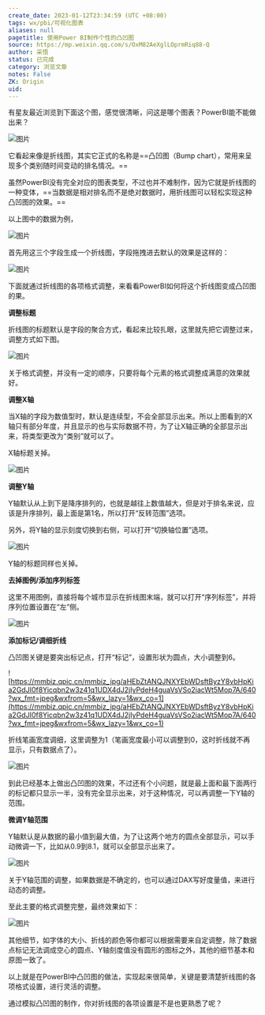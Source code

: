 ```yaml
---
create_date: 2023-01-12T23:34:59 (UTC +08:00)
tags: wx/pbi/可视化图表 
aliases: null
pagetitle: 使用Power BI制作个性的凸凹图
source: https://mp.weixin.qq.com/s/OxM82AeXglLOprmRiq88-Q
author: 采悟
status: 已完成
category: 浏览文章 
notes: False
ZK: Origin
uid: 
---
```


有星友最近浏览到下面这个图，感觉很清晰，问这是哪个图表？PowerBI能不能做出来？  

![图片](https://mmbiz.qpic.cn/mmbiz_jpg/aHEbZtANQJNXYEbWDsftByzY8vbHpKia20uUItV4ASb6Zqn3Qr3oia9zca9ia5WScXnEVtsPvuKOJZrKMuuh3aJXQ/640?wx_fmt=jpeg&wxfrom=5&wx_lazy=1&wx_co=1)

它看起来像是折线图，其实它正式的名称是==凸凹图（Bump chart），常用来呈现多个类别随时间变动的排名情况。==

虽然PowerBI没有完全对应的图表类型，不过也并不难制作，因为它就是折线图的一种变体，==当数据是相对排名而不是绝对数据时，用折线图可以轻松实现这种凸凹图的效果。==

以上图中的数据为例，

![图片](https://mmbiz.qpic.cn/mmbiz_jpg/aHEbZtANQJNXYEbWDsftByzY8vbHpKia2FtowX0Ec5arPeWWf3cMic9sJA4eTVn4MEibWr5W6DPco7AibnpqC36iaBw/640?wx_fmt=jpeg&wxfrom=5&wx_lazy=1&wx_co=1)

首先用这三个字段生成一个折线图，字段拖拽进去默认的效果是这样的：

![图片](https://mmbiz.qpic.cn/mmbiz_jpg/aHEbZtANQJNXYEbWDsftByzY8vbHpKia2lIaq5nKhOL29zMiawibMlvNbia3629Ic7pUxjaIUiaia9oUcGLbtMO1iawsw/640?wx_fmt=jpeg&wxfrom=5&wx_lazy=1&wx_co=1)

下面就通过折线图的各项格式调整，来看看PowerBI如何将这个折线图变成凸凹图的果。  

**调整标题**

折线图的标题默认是字段的聚合方式，看起来比较扎眼，这里就先把它调整过来，调整方式如下图。  

![图片](https://mmbiz.qpic.cn/mmbiz_jpg/aHEbZtANQJNXYEbWDsftByzY8vbHpKia2nDQ0E2koYhp4CY9fs8EuGjibPT9CdRHGrPrERG3ZyoW19apIHHlhNWg/640?wx_fmt=jpeg&wxfrom=5&wx_lazy=1&wx_co=1)

关于格式调整，并没有一定的顺序，只要将每个元素的格式调整成满意的效果就好。  

**调整X轴**

当X轴的字段为数值型时，默认是连续型，不会全部显示出来。所以上图看到的X轴只有部分年度，并且显示的也与实际数据不符，为了让X轴正确的全部显示出来，将类型更改为“类别”就可以了。

X轴标题关掉。

![图片](https://mmbiz.qpic.cn/mmbiz_jpg/aHEbZtANQJNXYEbWDsftByzY8vbHpKia2fcVX0xM1Ric7Do7OP1oPCHLECokozTlITxJ8SAsJicBfesQy59TiaOzbA/640?wx_fmt=jpeg&wxfrom=5&wx_lazy=1&wx_co=1)

**调整Y轴**

Y轴默认从上到下是降序排列的，也就是越往上数值越大，但是对于排名来说，应该是升序排列，最上面是第1名，所以打开“反转范围”选项。  

另外，将Y轴的显示刻度切换到右侧，可以打开“切换轴位置”选项。

![图片](https://mmbiz.qpic.cn/mmbiz_jpg/aHEbZtANQJODeaHrHu8fuHjNgceqDMyC2TM0MesU2p3lqnDO9lzwicHYcibLQhyn0L9rib6R2LCuI5EibaAMTIc0uw/640?wx_fmt=jpeg&wxfrom=5&wx_lazy=1&wx_co=1)

Y轴的标题同样也关掉。

**去掉图例/添加序列标签**

这里不用图例，直接将每个城市显示在折线图末端，就可以打开“序列标签”，并将序列位置设置在“左”侧。  

![图片](https://mmbiz.qpic.cn/mmbiz_jpg/aHEbZtANQJNXYEbWDsftByzY8vbHpKia2icLGIBLuMibuicAicibVfnTQyuNInwLoLt11DEOCeoA3u71wibECHUic0fVmw/640?wx_fmt=jpeg&wxfrom=5&wx_lazy=1&wx_co=1)

**添加标记/调细折线**

凸凹图关键是要突出标记点，打开“标记”，设置形状为圆点，大小调整到6。  

![https://mmbiz.qpic.cn/mmbiz_jpg/aHEbZtANQJNXYEbWDsftByzY8vbHpKia2GdJI0f8Yicqbn2w3z41q1UDX4dJ2jIyPdeH4guaVsVSo2iacWt5Mop7A/640?wx_fmt=jpeg&wxfrom=5&wx_lazy=1&wx_co=1](https://mmbiz.qpic.cn/mmbiz_jpg/aHEbZtANQJNXYEbWDsftByzY8vbHpKia2GdJI0f8Yicqbn2w3z41q1UDX4dJ2jIyPdeH4guaVsVSo2iacWt5Mop7A/640?wx_fmt=jpeg&wxfrom=5&wx_lazy=1&wx_co=1)

折线笔画宽度调细，这里调整为1（笔画宽度最小可以调整到0，这时折线就不再显示，只有数据点了）。

![图片](https://mmbiz.qpic.cn/mmbiz_jpg/aHEbZtANQJNXYEbWDsftByzY8vbHpKia2BoZSNUcDTdfa7nIvF3Oden2qdpH9nREyHSp09weNMUYNInAj3lUWBA/640?wx_fmt=jpeg&wxfrom=5&wx_lazy=1&wx_co=1)

到此已经基本上做出凸凹图的效果，不过还有个小问题，就是最上面和最下面两行的标记都只显示一半，没有完全显示出来，对于这种情况，可以再调整一下Y轴的范围。

**微调Y轴范围**

Y轴默认是从数据的最小值到最大值，为了让这两个地方的圆点全部显示，可以手动微调一下，比如从0.9到8.1，就可以全部显示出来了。  

![图片](https://mmbiz.qpic.cn/mmbiz_jpg/aHEbZtANQJODeaHrHu8fuHjNgceqDMyC2W2HHesjnqqoK1gxLkD0ibibQqG2VxFpKc0Jr4dxq0LWzlHr52icaQ5CA/640?wx_fmt=jpeg&wxfrom=5&wx_lazy=1&wx_co=1)

关于Y轴范围的调整，如果数据是不确定的，也可以通过DAX写好度量值，来进行动态的调整。

至此主要的格式调整完整，最终效果如下：

![图片](https://mmbiz.qpic.cn/mmbiz_jpg/aHEbZtANQJNXYEbWDsftByzY8vbHpKia2Rq2tR389rlg2SMKgRbxvsxhtcnGib4e4WlWDOxib2798ND6qX2rlQDgw/640?wx_fmt=jpeg&wxfrom=5&wx_lazy=1&wx_co=1)

其他细节，如字体的大小、折线的颜色等你都可以根据需要来自定调整，除了数据点标记无法调成空心的圆点、Y轴刻度值没有圆形的图标之外，其他的细节基本和原图一致了。  

以上就是在PowerBI中凸凹图的做法，实现起来很简单，关键是要清楚折线图的各项格式设置，进行灵活的调整。

通过模拟凸凹图的制作，你对折线图的各项设置是不是也更熟悉了呢？  
